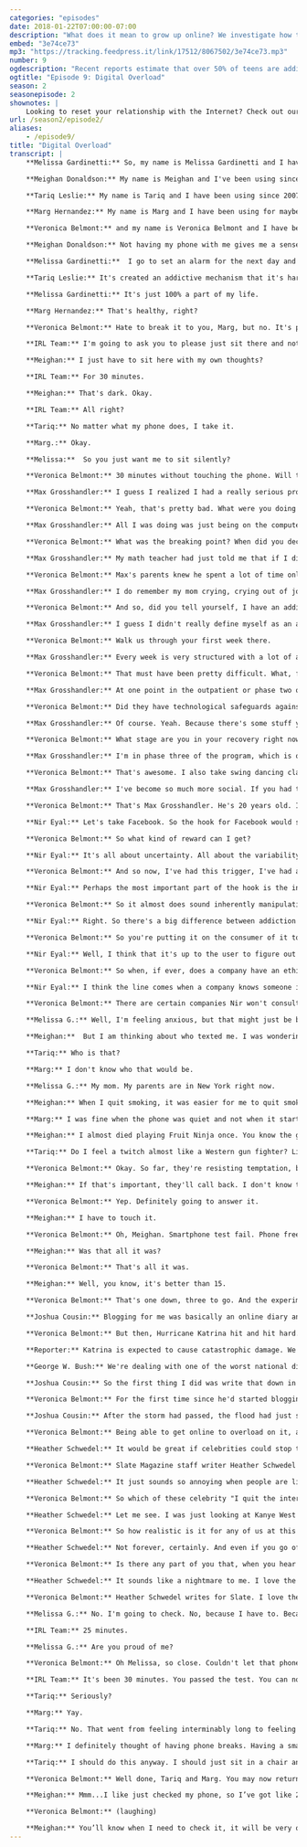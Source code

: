 ```yaml
---
categories: "episodes"
date: 2018-01-22T07:00:00-07:00
description: "What does it mean to grow up online? We investigate how the www is changing our bodies and our brains. A college student shares his experience at rehab for Internet addiction. Bestselling author Nir Eyal breaks down what apps borrow from gambling technology. Writer Heather Schwedel talks about taking a cue from Kanye and breaking up with Twitter. And blogger Joshua Cousins talks about the Internet as a lifeline, in the wake of recent natural disasters."
embed: "3e74ce73"
mp3: "https://tracking.feedpress.it/link/17512/8067502/3e74ce73.mp3"
number: 9
ogdescription: "Recent reports estimate that over 50% of teens are addicted to their smartphones. Veronica Belmont investigates the impact of growing up online."
ogtitle: "Episode 9: Digital Overload"
season: 2
seasonepisode: 2
shownotes: |
    Looking to reset your relationship with the Internet? Check out our [digital detox kit](https://blog.mozilla.org/internetcitizen/2018/01/16/digital-fitness/). And if you still need something to stop your phone’s constant beep boops, we have the next best thing: [an IRL ringtone](!!baseurl!!/ringtones/).
url: /season2/episode2/
aliases:
    - /episode9/
title: "Digital Overload"
transcript: |
    **Melissa Gardinetti:** So, my name is Melissa Gardinetti and I have been using a smartphone since 2007.

    **Meighan Donaldson:** My name is Meighan and I've been using since 2010.

    **Tariq Leslie:** My name is Tariq and I have been using since 2007.

    **Marg Hernandez:** My name is Marg and I have been using for maybe 12 years.

    **Veronica Belmont:** and my name is Veronica Belmont and I have been using a smartphone since 2007. Like the four people you just heard from, I'm hooked on my phone. Maybe even addicted?

    **Meighan Donaldson:** Not having my phone with me gives me a sense of anxiety.

    **Melissa Gardinetti:**  I go to set an alarm for the next day and then 20 minutes later I'm like in my brother's ex-girlfriend's cousin's Instagram 200 weeks deep and I'm like, oh fuck. I was supposed to set my alarm. Sorry. Can I swear?

    **Tariq Leslie:** It's created an addictive mechanism that it's hard to shut off in the way that we used to.

    **Melissa Gardinetti:** It's just 100% a part of my life.

    **Marg Hernandez:** That's healthy, right?

    **Veronica Belmont:** Hate to break it to you, Marg, but no. It's probably not healthy. There's been some anxiety-themed news lately about our constant smartphone use, particularly when it comes to kids. At the start of the year, two big Apple investors asked the company to build better parental controls for its devices. And over in France? They're banning mobile phones from classrooms as of September. But really, it's not just kids who are hooked, is it? So we tried something. The IRL team asked Melissa, Tariq, Marg, and Meighan to agree to a small experiment.

    **IRL Team:** I'm going to ask you to please just sit there and not touch your phone.

    **Meighan:** I just have to sit here with my own thoughts?

    **IRL Team:** For 30 minutes.

    **Meighan:** That's dark. Okay.

    **IRL Team:** All right?

    **Tariq:** No matter what my phone does, I take it.

    **Marg.:** Okay.

    **Melissa:**  So you just want me to sit silently?

    **Veronica Belmont:** 30 minutes without touching the phone. Will they get through it? We'll check back in on our brave volunteers a little later in the episode. Meanwhile, I admit it. I have felt separation anxiety when I've left my phone at home. I've checked the likes on my Instagram post literally 15 seconds after I've posted them. I've tunneled down obsessively into my Twitter mentions, hoping to find ... You know what? I don't even know. The point is, my online life isn't just some extracurricular activity. It's a major part of who I am, yet if anything else took up this much time and brain space in my real life, I'd probably have some serious self reflection and therapy coming. Because it is easy to overdo it. To overload on internet. Okay. I am surely to blame for my bad habits. But, so are the people making the things. Today, we look at how our constant internet use can be both totally fine and totally problematic. This is IRL, online life is real life, an original podcast from Mozilla. So why is it that we can't really seem to stop ourselves? Do we need an intervention? Does it become an addiction when you check your phone in a grocery store checkout line like 17 times? What about when your internet habit means you start failing your freshman year? Is that a sign of addiction? That's what happened to Max Grosshandler.

    **Max Grosshandler:** I guess I realized I had a really serious problem when in the first week of college, I got a zero out of 25 on the first math quiz.

    **Veronica Belmont:** Yeah, that's pretty bad. What were you doing that whole first week?

    **Max Grosshandler:** All I was doing was just being on the computer. I would pretend that I would go around and have a normal day, eat, go to class, get back from class, pretend to do homework. But then, while I was doing these things, I would just always be on my computer or my phone. About 12 to 14 hours per day. On any given day, I would have a YouTube video opened up in one tab, I'd have an online chat open as well, and then I'd also have a game open. And I would basically constantly jump between those and sometimes open a news article if I find anything interesting from my chat rooms. That's what I thrived on. I kept trying to get that information fix. And all I knew was that when I did it, I didn't feel sad and that was the most important part. When I was binging on information, I would just forget about all of that.

    **Veronica Belmont:** What was the breaking point? When did you decide that you needed to get help?

    **Max Grosshandler:** My math teacher had just told me that if I didn't do exceptionally well on the second test, I was going to fail the class and I realized that there was literally no way I was going to be able to pull that off, so on Friday night, I called my parents, sobbing, and told them the whole truth.

    **Veronica Belmont:** Max's parents knew he spent a lot of time online. When he was younger, they had to actually hide his laptop. But they had always assumed he could handle it. Once they realized how wrong they were, they found a treatment center for gaming and internet addictions up in Washington state. It's called Restart, and Max went willingly.

    **Max Grosshandler:** I do remember my mom crying, crying out of joy, not of anger. I think they were beating themselves up over not have figuring it out sooner.

    **Veronica Belmont:** And so, did you tell yourself, I have an addiction?

    **Max Grosshandler:** I guess I didn't really define myself as an addict until a few months into treatment. I knew I had a problem, but I, at the time, defined it as more of an obsession.

    **Veronica Belmont:** Walk us through your first week there.

    **Max Grosshandler:** Every week is very structured with a lot of activities going throughout the day. So you don't really have free time. There's fitness four times a week. There is a lot of different groups that help talk about the neurobiology of addiction and things you can do that do not involve the internet, as well as a group where you can communicate with other clients if something is going on.

    **Veronica Belmont:** That must have been pretty difficult. What, for you, then was the most difficult part?

    **Max Grosshandler:** At one point in the outpatient or phase two of the program, I actually had my smart phone and then everything was going fine for about a month and a half and then I started to use more than my allotted time every single day and then eventually, they just took it away from me. It felt really, really bad and I realized that, especially near the end of it, that I was just having ... I was not in control of my mind and my actions by that point. Just the device was winning.

    **Veronica Belmont:** Did they have technological safeguards against your over-usage? Were they able to shut down your devices or know how much time you were spending?

    **Max Grosshandler:** Of course. Yeah. Because there's some stuff you can't do in the program, even with your smart phones. You can't look at pornography, you can't gamble, you can't play games on your phone, you can't play games at all, actually.

    **Veronica Belmont:** What stage are you in your recovery right now?

    **Max Grosshandler:** I'm in phase three of the program, which is outpatient but winding down on recovery, where I do not go to as many groups per week in outpatient and I have access to technology again. Monday through Friday, I go to school and then some days I work out, some days I go play Dungeons and Dragons. And Friday nights, I go swing dancing.

    **Veronica Belmont:** That's awesome. I also take swing dancing classes, so that's pretty cool.

    **Max Grosshandler:** I've become so much more social. If you had told me a year ago that I would start going swing dancing and like it, I would have laughed in your face.

    **Veronica Belmont:** That's Max Grosshandler. He's 20 years old. Internet addiction isn't an officially diagnosable condition in North America. Not yet, anyway. If Max were living in South Korea, he might have been sent to a government-run rehab center. They take this problem seriously there and treat it like a substance addiction. But, the United States does recognize gambling disorder. It's the only non-drug form of addiction that's clinically accepted. Think about that when you think about our attraction to social media and shiny online things. It's like the web is built to work just like how a casino works. To get us coming back for more and more and more. I'm not just saying that. Silicon Valley is very invested in building habit-forming technologies. One fellow who helps them do it is Nir Eyal. Nir wrote a book called Hooked: How to Build Habit-Forming Products. I know. Subtle, right? He describes how to do it using something called the hook model. So, let's break it down a little bit. You talk about how the hook model starts with triggers.

    **Nir Eyal:** Let's take Facebook. So the hook for Facebook would start with an external trigger and these are the dings and pings and notifications that tell you, "Hey, something just happened on Facebook. Come check it out." Gives you some piece of information. Then, the action phase of the hook is the simplest behavior done in anticipation of a reward. So, in the case of Facebook, it's just opening the app and scrolling the feed. Now, when you do that, when you do that simple action of opening the app and scrolling the feed, you are taken to the third step of the hook, which is the reward phase.

    **Veronica Belmont:** So what kind of reward can I get?

    **Nir Eyal:** It's all about uncertainty. All about the variability about what might happen next. So as you're scrolling that news feed, you might see different videos, different posts, what are the comments going to say? How many likes does something get? High degree of variability.

    **Veronica Belmont:** And so now, I've had this trigger, I've had a reaction. I then go on to do the thing. I get the reward. So I can see how that can get me using a product for a little bit, but how do you go on to grab me for the long term?

    **Nir Eyal:** Perhaps the most important part of the hook is the investment phase. So the last step of a hook is where the user puts something into the product to improve it with use. And the world has totally shifted in that you are co-creating the product with these platforms. And you do that with the data you give these companies, with the content you upload, with how many followers you have or friends you have or people you follow, with your reputation you're literally making the product better and better and better with use. All this, these four steps in aggregate, serve to create a connection called an internal trigger, so that through successive cycles through this hook, you're not even triggered with these external triggers at all. You don't need them. Now you're triggered whenever you feel a negative emotional state. So when we're bored, we check Facebook. When we're lonely, we check Tinder. When we're uncertain, we check Google. So, the holy grail of these habit-forming products is to attach to some kind of negative emotion so that the product provides at least temporary relief.

    **Veronica Belmont:** So it almost does sound inherently manipulative in some way, since it does manufacture this desire. It sounds almost like an addiction cycle.

    **Nir Eyal:** Right. So there's a big difference between addiction and habit, because an addiction is a persistent, compulsive dependency that harms the user. That harm is super important. Because the kind of products that I help people build, eating healthier, exercising more, saving money, these are not products that harm people. Quite the opposite. They improve people's lives. The same exact traits, the same properties, the same neural pathways that help us form habits can be used for good. We should assess for ourselves, is this product serving me? Is this habit serving me or am I serving it? And if it's not serving you, stop. Let's break those bad habits. Uninstall Facebook. I'm all for that.

    **Veronica Belmont:** So you're putting it on the consumer of it to recognize when a regular habit, a healthy habit, becomes an unhealthy, obsessive habit?

    **Nir Eyal:** Well, I think that it's up to the user to figure out harm. So I think in that respect it is a personal responsibility issue.

    **Veronica Belmont:** So when, if ever, does a company have an ethical obligation to make sure that people aren't using their products in an unhealthy way?

    **Nir Eyal:** I think the line comes when a company knows someone is using their product to an extent where they are abusing it and refuses to do something. So, I've written now for several years that companies need to have what I call a use and abuse policy. These gaming companies know exactly how much you're using. They have personally identifiable information. So what I want companies to do is to say, look, let's set some kind of number. And if you exceed that number. Give me a number. 40 hours a week. 50 hours a week. Whatever that might be. We're going to reach out and say, hey. You're showing the usage pattern of someone who might be addicted, who might have a problem with this product. Can we help?

    **Veronica Belmont:** There are certain companies Nir won't consult for. He says no to alcohol and porn, for instance. I'm glad that he tries to use his powers for good and not evil. But I do wonder about the faith he puts in the willpower of us mere mortals. We put restrictions on smoking and gambling. Would it be so shocking if we said we needed help managing our impulses? At least, we can mute our devices. Turning off notifications can nab you a little peace of mind. Otherwise, if you let the default settings rule your device, it becomes a noisy chaos of attention-demanding triggers, which is exactly what's happening to our four smart phone-free volunteers from earlier in the episode. They've been sitting alone with their thoughts, banned from touching their devices, no matter what those devices do. Let's see how they're holding up.

    **Melissa G.:** Well, I'm feeling anxious, but that might just be because of a lot of things. Not just my phone.

    **Meighan:**  But I am thinking about who texted me. I was wondering who that was.

    **Tariq:** Who is that?

    **Marg:** I don't know who that would be.

    **Melissa G.:** My mom. My parents are in New York right now.

    **Meighan:** When I quit smoking, it was easier for me to quit smoking than it is for me to quit my phone.

    **Marg:** I was fine when the phone was quiet and not when it started making sounds, yeah.

    **Meighan:** I almost died playing Fruit Ninja once. You know the game Fruit Ninja? I loved it. I was walking across the street and I didn't realize that I shouldn't have been walking and a car stopped like this close to me. It was like this huge thing. Yeah. They had to slam on their brakes.

    **Tariq:** Do I feel a twitch almost like a Western gun fighter? Like that kind of ... yeah. A little bit. Yeah.

    **Veronica Belmont:** Okay. So far, they're resisting temptation, but next, let's give Meighan's phone a call. See what she does.

    **Meighan:** If that's important, they'll call back. I don't know that number.

    **Veronica Belmont:** Yep. Definitely going to answer it.

    **Meighan:** I have to touch it.

    **Veronica Belmont:** Oh, Meighan. Smartphone test fail. Phone free for exactly 16 minutes and 43 seconds.

    **Meighan:** Was that all it was?

    **Veronica Belmont:** That's all it was.

    **Meighan:** Well, you know, it's better than 15.

    **Veronica Belmont:** That's one down, three to go. And the experiment continues. Find out how Tariq, Marg, and Melissa do at the end of the episode. This is IRL, Online Life is Real Life, an original podcast from Mozilla. Our smart phone test is a goofy way to show how hooked we are to the internet, but for some of us, a tech binge is about a lot more than leveling up on Fruit Ninja. Sometimes a person needs to overload on internet because of an urgent need to share their story. When Hurricane Maria hit Puerto Rico last year, it destroyed the power grid. Cell phone service was cut. There was no internet to speak of. It's an unfortunately familiar story for Joshua Cousin, because back in 2005, Joshua was a teenage blogger in the suburbs of New Orleans.

    **Joshua Cousin:** Blogging for me was basically an online diary and it was things that I had on my mind that I just felt like getting out of my head. It was for me to express my thoughts.

    **Veronica Belmont:** But then, Hurricane Katrina hit and hit hard.

    **Reporter:** Katrina is expected to cause catastrophic damage. We keep using that word catastrophic.

    **George W. Bush:** We're dealing with one of the worst national disasters in our nation's history.

    **Joshua Cousin:** So the first thing I did was write that down in my blog and it wasn't that big of a post. It just was like, okay. We ain't scared. And the power went out. I was like, well, that's it. We've got to wait this thing out.

    **Veronica Belmont:** For the first time since he'd started blogging, Joshua couldn't tell the world what was happening. All that mattered now was surviving.

    **Joshua Cousin:** After the storm had passed, the flood had just started to happen and the water was rising and so, my cousin Greg, he decided to leave. He said, "You know what? I got to go and get my daughter." But this guy was in the water and he must have lost his footing and so my cousin Greg went to try and help. And Greg really couldn't swim. He went under the water, he grabbed this guy, put him to safety and he went underwater again and that happened maybe two or three times and he didn't come back up the third time. There was a guy who came around and he took us on his boat and said, "Hey, we've got to get you all out of here. The water's expected to rise even more." It was likely the only way we were going to be able to get rescued. I wanted to blog but I couldn't. I didn't have the access to the internet. We didn't have cell phones or anything back then, so you couldn't make a Facebook post because there was no Facebook. While we were on the bus, you could see people laid out ... They had sheets and things over. We could see people trapped in their locations. When we got to our destination, which we found out eventually that it was the Astrodome ... When we got there, it was thousands upon thousands of people. It was scary. There was a computer center in there that I was able to get to and start blogging. I decided, I'm going to tell people what's going on. My initial post was basically just saying that, hey, I'm alive. So I would just go in whatever time I woke up ... I would just go in and stay as long as I could, take a break, go in and eat, come back. It was just a daily routine of mine. I had no track of time. I blogged about my whole experience from the time the lights went out to the time we made it to Houston and one of those things just so happened to be about my cousin Greg, since that was the only loss that we had in the family. And that way, I started connecting with people who I had obviously never met and some of them were willing to help me and my family personally just by seeing what they saw that I was writing about. Blogging, in that time, gave the public, whoever was doing it, the opportunity to not only tell their story but it was you telling the news and not the news telling you.

    **Veronica Belmont:** Being able to get online to overload on it, actually, is how Joshua could cope with and make sense of how Hurricane Katrina had changed his life and his city completely. That's why, in Puerto Rico, Google's parent company, Alphabet, got a license to send internet balloons to hover over the island and allow people to connect after Hurricane Maria had done her worst. The value of an always-there internet feels more crucial now than ever. It makes me wonder if that desire for a digital detox to log off from it all isn't some kind of holier than thou exercise. You've read about this kind of thing. Often, it's a story of a celebrity raving about their internet sabbatical. I know they mean well. I know. And yes, it can be inspiring to hear someone like him talk about it. But for most of us, quitting the internet like that just isn't possible.

    **Heather Schwedel:** It would be great if celebrities could stop talking about the joys of unplugging.

    **Veronica Belmont:** Slate Magazine staff writer Heather Schwedel is with me on this one.

    **Heather Schwedel:** It just sounds so annoying when people are like, "Oh. I'm quitting the internet." I think it's kind of a new, "I don't have a TV at home."

    **Veronica Belmont:** So which of these celebrity "I quit the internet" stories has you rolling your eyes the most.

    **Heather Schwedel:** Let me see. I was just looking at Kanye West's quote. He once tweeted, "I got rid of my phone so I can have air to create." I think that just sounds ridiculous. I mean, it sounds like what world do you live in where you can get rid of your phone? It just reminds us of the space between them and us.

    **Veronica Belmont:** So how realistic is it for any of us at this point to actively quit the internet? Is that even a possibility or can we go off the grid completely and still have a semblance of a normal life?

    **Heather Schwedel:** Not forever, certainly. And even if you go off for a few months and take a hiatus, I think if that's something you want to do and you think would be good for you, maybe you should pursue it. Unfortunately, the challenge is going to be talking about it without sounding sanctimonious.

    **Veronica Belmont:** Is there any part of you that, when you hear about someone going completely off the grid, is like, "Ooh. That actually sounds pretty wonderful."

    **Heather Schwedel:** It sounds like a nightmare to me. I love the internet and mostly I think it's great. So I'm not the person that's like, "Oh wow. That sounds like zen being at one with nature." Like no thank you.

    **Veronica Belmont:** Heather Schwedel writes for Slate. I love the internet too. Obviously. And it's like this, when you've got a weight problem, you don't stop eating entirely for 30 days. You manage your intake. Moderation. So, how about we check in one last time with our smart phone deprived guinea pigs. 30 minutes of no phone shouldn't be too tough. Then again, Meighan already caved. Oh, and there's Melissa's ringtone.

    **Melissa G.:** No. I'm going to check. No, because I have to. Because I don't know who that person is. Probably the wrong number. Melissa speaking. Hello? Hello? How long had it been?

    **IRL Team:** 25 minutes.

    **Melissa G.:** Are you proud of me?

    **Veronica Belmont:** Oh Melissa, so close. Couldn't let that phone call go to voicemail. That leaves Marg and Tariq. And here comes the IRL team to get them to the finish line.

    **IRL Team:** It's been 30 minutes. You passed the test. You can now look at your phone.

    **Tariq:** Seriously?

    **Marg:** Yay.

    **Tariq:** No. That went from feeling interminably long to feeling short. There was never a question of whether I could do this, like just go the 30 minutes. But I was wondering about why do I need something like this to do something like this.

    **Marg:** I definitely thought of having phone breaks. Having a smart phone takes you away from the present. So when you're having coffee or dinner or what have you. But then you feel the dread and you go to the bathroom or you excuse yourself because you need to check your phone but don't really want to do it right in front of them.

    **Tariq:** I should do this anyway. I should just sit in a chair and just let my mind wander and float from one idea to another.

    **Veronica Belmont:** Well done, Tariq and Marg. You may now return to your regularly scheduled internet overdose. It's not easy sticking to a balanced media diet. I've been struggling with it. Right now, it's my number one mental health issue, just managing information overload. I deleted the Twitter app from my phone and that's helped a bit. Now, instead of getting a dose of angry comments every few minutes, I look at Instagram and get a dose of puppies and my friends' babies. I'm not going for monk status here. I just want a slightly saner outlook. Less toxic outreach, more goldendoodles. So that's where I'm at and as much fun as it is to blame a bunch of unregulated developers who design apps that we just can't put down, staying accountable to myself is probably more productive. How are you managing your digital overload? Have you taken breaks? Called it quits? Smashed your phone against a wall in a fit of despair? Check out the show notes to this episode to learn more about detoxing your digital habits by checking the website. Online. IRLpodcast.org. Oh, and hey! Are you sick of your phone's incessant beeps and boops but still need those notifications to keep you informed? We're trying to smooth that out for you just a little bit. How about you try using your very own IRL theme ringtone? That beauty's yours for free. Find it in the show notes at IRLpodcast.org. IRL is an original podcast from Mozilla, the nonprofit behind the all new Firefox browser. I'm Veronica Belmont. I'll see you online until we catch up again IRL.

    **Meighan:** Mmm...I like just checked my phone, so I’ve got like 20 minutes before I start like shaking, sweating and foaming at the mouth

    **Veronica Belmont:** (laughing)

    **Meighan:** You’ll know when I need to check it, it will be very obvious.
---
```

